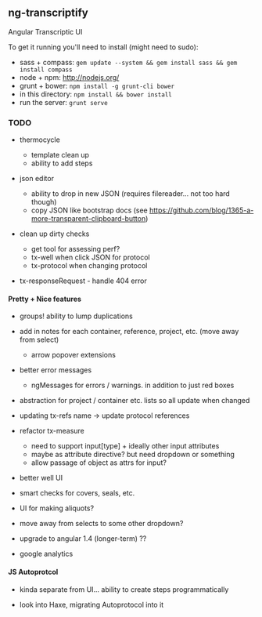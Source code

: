 ## ng-transcriptify

Angular Transcriptic UI

To get it running you'll need to install (might need to sudo):

- sass + compass: `gem update --system && gem install sass && gem install compass` 
- node + npm: http://nodejs.org/
- grunt + bower: `npm install -g grunt-cli bower`
- in this directory: `npm install && bower install`
- run the server: `grunt serve`

### TODO

- thermocycle
  - template clean up
  - ability to add steps

- json editor 
  - ability to drop in new JSON (requires filereader... not too hard though)
  - copy JSON like bootstrap docs (see https://github.com/blog/1365-a-more-transparent-clipboard-button)
  
- clean up dirty checks 
  - get tool for assessing perf?
  - tx-well when click JSON for protocol
  - tx-protocol when changing protocol

- tx-responseRequest - handle 404 error

#### Pretty + Nice features

- groups! ability to lump duplications

- add in notes for each container, reference, project, etc. (move away from select) 
  - arrow popover extensions
  
- better error messages
  - ngMessages for errors / warnings. in addition to just red boxes

- abstraction for project / container etc. lists so all update when changed

- updating tx-refs name -> update protocol references

- refactor tx-measure
  - need to support input[type] + ideally other input attributes
  - maybe as attribute directive? but need dropdown or something
  - allow passage of object as attrs for input?

- better well UI

- smart checks for covers, seals, etc.

- UI for making aliquots?

- move away from selects to some other dropdown?

- upgrade to angular 1.4 (longer-term) ??

- google analytics


#### JS Autoprotcol

- kinda separate from UI... ability to create steps programmatically

- look into Haxe, migrating Autoprotocol into it
